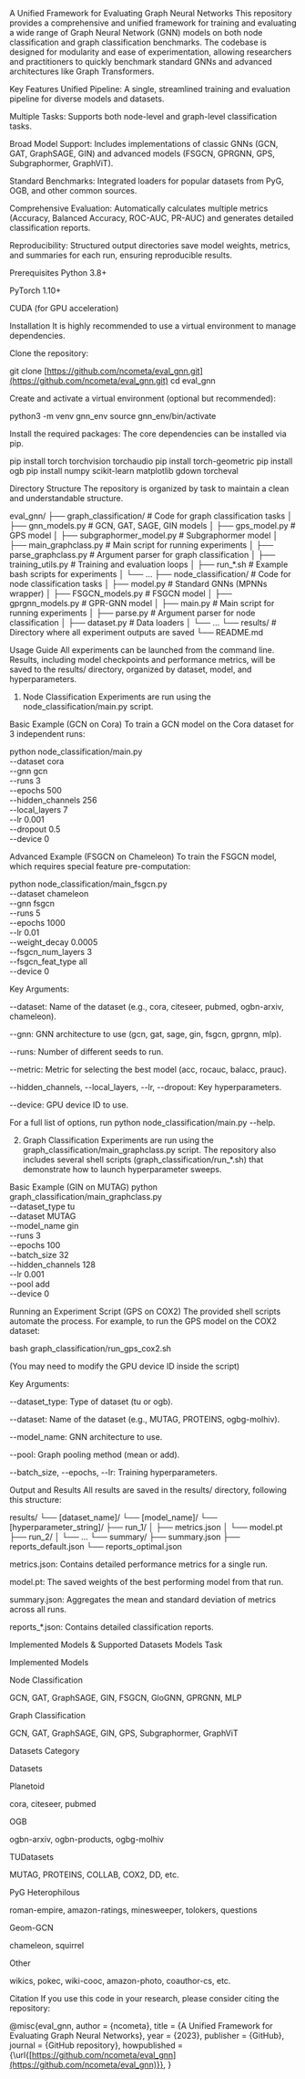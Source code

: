 A Unified Framework for Evaluating Graph Neural Networks
This repository provides a comprehensive and unified framework for training and evaluating a wide range of Graph Neural Network (GNN) models on both node classification and graph classification benchmarks. The codebase is designed for modularity and ease of experimentation, allowing researchers and practitioners to quickly benchmark standard GNNs and advanced architectures like Graph Transformers.

Key Features
Unified Pipeline: A single, streamlined training and evaluation pipeline for diverse models and datasets.

Multiple Tasks: Supports both node-level and graph-level classification tasks.

Broad Model Support: Includes implementations of classic GNNs (GCN, GAT, GraphSAGE, GIN) and advanced models (FSGCN, GPRGNN, GPS, Subgraphormer, GraphViT).

Standard Benchmarks: Integrated loaders for popular datasets from PyG, OGB, and other common sources.

Comprehensive Evaluation: Automatically calculates multiple metrics (Accuracy, Balanced Accuracy, ROC-AUC, PR-AUC) and generates detailed classification reports.

Reproducibility: Structured output directories save model weights, metrics, and summaries for each run, ensuring reproducible results.

Prerequisites
Python 3.8+

PyTorch 1.10+

CUDA (for GPU acceleration)

Installation
It is highly recommended to use a virtual environment to manage dependencies.

Clone the repository:

git clone [https://github.com/ncometa/eval_gnn.git](https://github.com/ncometa/eval_gnn.git)
cd eval_gnn

Create and activate a virtual environment (optional but recommended):

python3 -m venv gnn_env
source gnn_env/bin/activate

Install the required packages:
The core dependencies can be installed via pip.

pip install torch torchvision torchaudio
pip install torch-geometric
pip install ogb
pip install numpy scikit-learn matplotlib gdown torcheval

Directory Structure
The repository is organized by task to maintain a clean and understandable structure.

eval_gnn/
├── graph_classification/       # Code for graph classification tasks
│   ├── gnn_models.py           # GCN, GAT, SAGE, GIN models
│   ├── gps_model.py            # GPS model
│   ├── subgraphormer_model.py  # Subgraphormer model
│   ├── main_graphclass.py      # Main script for running experiments
│   ├── parse_graphclass.py     # Argument parser for graph classification
│   ├── training_utils.py       # Training and evaluation loops
│   ├── run_*.sh                # Example bash scripts for experiments
│   └── ...
├── node_classification/        # Code for node classification tasks
│   ├── model.py                # Standard GNNs (MPNNs wrapper)
│   ├── FSGCN_models.py         # FSGCN model
│   ├── gprgnn_models.py        # GPR-GNN model
│   ├── main.py                 # Main script for running experiments
│   ├── parse.py                # Argument parser for node classification
│   ├── dataset.py              # Data loaders
│   └── ...
└── results/                    # Directory where all experiment outputs are saved
└── README.md

Usage Guide
All experiments can be launched from the command line. Results, including model checkpoints and performance metrics, will be saved to the results/ directory, organized by dataset, model, and hyperparameters.

1. Node Classification
Experiments are run using the node_classification/main.py script.

Basic Example (GCN on Cora)
To train a GCN model on the Cora dataset for 3 independent runs:

python node_classification/main.py \
    --dataset cora \
    --gnn gcn \
    --runs 3 \
    --epochs 500 \
    --hidden_channels 256 \
    --local_layers 7 \
    --lr 0.001 \
    --dropout 0.5 \
    --device 0

Advanced Example (FSGCN on Chameleon)
To train the FSGCN model, which requires special feature pre-computation:

python node_classification/main_fsgcn.py \
    --dataset chameleon \
    --gnn fsgcn \
    --runs 5 \
    --epochs 1000 \
    --lr 0.01 \
    --weight_decay 0.0005 \
    --fsgcn_num_layers 3 \
    --fsgcn_feat_type all \
    --device 0

Key Arguments:

--dataset: Name of the dataset (e.g., cora, citeseer, pubmed, ogbn-arxiv, chameleon).

--gnn: GNN architecture to use (gcn, gat, sage, gin, fsgcn, gprgnn, mlp).

--runs: Number of different seeds to run.

--metric: Metric for selecting the best model (acc, rocauc, balacc, prauc).

--hidden_channels, --local_layers, --lr, --dropout: Key hyperparameters.

--device: GPU device ID to use.

For a full list of options, run python node_classification/main.py --help.

2. Graph Classification
Experiments are run using the graph_classification/main_graphclass.py script. The repository also includes several shell scripts (graph_classification/run_*.sh) that demonstrate how to launch hyperparameter sweeps.

Basic Example (GIN on MUTAG)
python graph_classification/main_graphclass.py \
    --dataset_type tu \
    --dataset MUTAG \
    --model_name gin \
    --runs 3 \
    --epochs 100 \
    --batch_size 32 \
    --hidden_channels 128 \
    --lr 0.001 \
    --pool add \
    --device 0

Running an Experiment Script (GPS on COX2)
The provided shell scripts automate the process. For example, to run the GPS model on the COX2 dataset:

bash graph_classification/run_gps_cox2.sh

(You may need to modify the GPU device ID inside the script)

Key Arguments:

--dataset_type: Type of dataset (tu or ogb).

--dataset: Name of the dataset (e.g., MUTAG, PROTEINS, ogbg-molhiv).

--model_name: GNN architecture to use.

--pool: Graph pooling method (mean or add).

--batch_size, --epochs, --lr: Training hyperparameters.

Output and Results
All results are saved in the results/ directory, following this structure:

results/
└── [dataset_name]/
    └── [model_name]/
        └── [hyperparameter_string]/
            ├── run_1/
            │   ├── metrics.json
            │   └── model.pt
            ├── run_2/
            │   └── ...
            └── summary/
                ├── summary.json
                ├── reports_default.json
                └── reports_optimal.json

metrics.json: Contains detailed performance metrics for a single run.

model.pt: The saved weights of the best performing model from that run.

summary.json: Aggregates the mean and standard deviation of metrics across all runs.

reports_*.json: Contains detailed classification reports.

Implemented Models & Supported Datasets
Models
Task

Implemented Models

Node Classification

GCN, GAT, GraphSAGE, GIN, FSGCN, GloGNN, GPRGNN, MLP

Graph Classification

GCN, GAT, GraphSAGE, GIN, GPS, Subgraphormer, GraphViT

Datasets
Category

Datasets

Planetoid

cora, citeseer, pubmed

OGB

ogbn-arxiv, ogbn-products, ogbg-molhiv

TUDatasets

MUTAG, PROTEINS, COLLAB, COX2, DD, etc.

PyG Heterophilous

roman-empire, amazon-ratings, minesweeper, tolokers, questions

Geom-GCN

chameleon, squirrel

Other

wikics, pokec, wiki-cooc, amazon-photo, coauthor-cs, etc.

Citation
If you use this code in your research, please consider citing the repository:

@misc{eval_gnn,
  author = {ncometa},
  title = {A Unified Framework for Evaluating Graph Neural Networks},
  year = {2023},
  publisher = {GitHub},
  journal = {GitHub repository},
  howpublished = {\url{[https://github.com/ncometa/eval_gnn](https://github.com/ncometa/eval_gnn)}},
}
